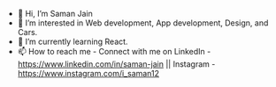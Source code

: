 - 👋 Hi, I’m Saman Jain
- 👀 I’m interested in Web development, App development, Design, and Cars.
- 🌱 I’m currently learning React.
- 📫 How to reach me - Connect with me on LinkedIn - https://www.linkedin.com/in/saman-jain || Instagram - https://www.instagram.com/i_saman12

<!---
jainsaman/jainsaman is a ✨ special ✨ repository because its `README.md` (this file) appears on your GitHub profile.
You can click the Preview link to take a look at your changes.
--->
